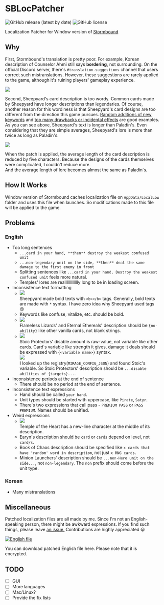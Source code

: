 # SBLocPatcher
![GitHub release (latest by date)](https://img.shields.io/github/v/release/dvrp0/SBLocPatcher) ![GitHub license](https://img.shields.io/github/license/dvrp0/SBLocPatcher)

Localization Patcher for Window version of [Stormbound](https://paladinstudios.com/stormbound/)

## Why
First, Stormbound's translation is pretty poor. For example, Korean description of Counselor Ahmi still says **bordering**, not surrounding. On the official Discord server, there's `#translation-suggestions` channel that users correct such mistranslations. However, these suggestions are rarely applied to the game, although it's ruining players' gameplay experience.

![](https://media.discordapp.net/attachments/815214884920098817/927620571263565874/unknown.png)

Second, Sheepyard's card description is too wordy. Common cards made by Sheepyard have longer descriptions than legendaries. Of course, another reason for this wordiness is that Sheepyard's card designs are too different from the direction this game pursues. [Random additions of new keywords](https://discord.com/channels/293674725069029377/447484918801629195/899744998310948884) and [too many drawbacks or incidental effects](https://discord.com/channels/293674725069029377/447676050726453248/915670519376924724) are good examples.  
As you can see above, Sheepyard's text is longer than Paladin's. Even considering that they are simple averages, Sheepyard's lore is more than twice as long as Paladin's.

![](https://cdn.discordapp.com/attachments/815214884920098817/927664597752754176/unknown.png)

When the patch is applied, the average length of the card description is reduced by five characters. Because the designs of the cards themselves were complicated, I couldn't reduce more.  
And the average length of lore becomes almost the same as Paladin's.

## How It Works
Window version of Stormbound caches localization file on `AppData/LocalLow` folder and uses this file when launches. So modifications made to this file will be applied to the game.

## Problems
### English
 - Too long sentences
   - `...card in your hand, **then** destroy the weakest confused unit`
   - `...non-legendary unit on the side, **then** deal the same damage to the first enemy in front`
   - Splitting sentences like `...card in your hand. Destroy the weakest confused unit` feels more natural.
   - Temples' lores are reallllllllllllly long to be in loading screen.
 - Inconsistence text formatting
   - ![](https://cdn.discordapp.com/attachments/815214884920098817/927613588410105936/unknown.png)  
     Sheepyard made bold texts with `<b></b>` tags. Generally, bold texts are made with `*` syntax. I have zero idea why Sheepyard used tags 😕
   - Keywords like confuse, vitalize, etc. should be bold.
   - ![](https://cdn.discordapp.com/attachments/815214884920098817/927609032116678737/unknown.png)  
     Flameless Lizards' and Eternal Ethereals' description should be `{no-ability}` like other vanilla cards, not blank strings.
   - ![](https://cdn.discordapp.com/attachments/815214884920098817/927607083937976350/unknown.png)  
     Stoic Protectors' disable amount is raw-value, not variable like other cards. Card's variable like strength it gives, damage it deals should be expressed with `{<variable name>}` syntax.  
     ![](https://cdn.discordapp.com/attachments/815214884920098817/927607004355244053/unknown.png)  
     I looked up the registry(`MIRAGE_CONFIG_JSON`) and found Stoic's variable. So Stoic Protectors' description should be `...disable abilities of {targets}...`.
 - Inconsistence periods at the end of sentence
   - There should be no period at the end of sentence.
 - Inconsistence text expressions
   - Hand should be called `your hand`.
   - Unit types should be started with uppercase, like `Pirate`, `Satyr`.
   - There's two expressions that call pass - `PREMIUM PASS` or `PASS PREMIUM`. Names should be unified.
 - Weird expressions
   - ![](https://cdn.discordapp.com/attachments/815214884920098817/927608727438241872/unknown.png)  
     Temple of the Heart has a new-line character at the middle of its description.
   - Earyn's description should be `card` or `cards` depend on level, not `card/s`.
   - Book of Chaos description should be specified like `x cards that have 'random' word in description`, not just `x RNG cards`.
   - Minion Launchers' description should be `...non-Hero unit on the side...`, not `non-legendary`. The `non` prefix should come before the unit type.

### Korean
 - Many mistranslations

## Miscellaneous
Patched localization files are all made by me. Since I'm not an English-speaking person, there might be awkward expressions. If you find such things, please leave [an issue.](https://github.com/dvrp0/SBLocPatcher/issues) Contributions are highly appreciated 😀

[![English file](https://img.shields.io/badge/Google%20Drive-4285F4?style=for-the-badge&logo=googledrive&logoColor=white)](https://drive.google.com/file/d/14IcG_UKWgDxoHYFNfxxE0kAHanikdNVz/view?usp=sharing)

You can download patched English file here. Please note that it is encrypted.

## TODO
 - [ ] GUI
 - [ ] More languages
 - [ ] Mac/Linux?
 - [ ] Provide the fix lists
